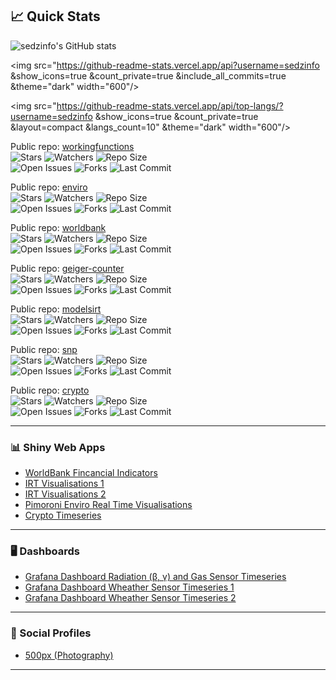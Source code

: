 <!-- Profile README for sedzinfo with personalized suggestions -->

## 📈 Quick Stats

![sedzinfo's GitHub stats](https://github-readme-stats.vercel.app/api?username=sedzinfo&show_icons=true)

<img src="https://github-readme-stats.vercel.app/api?username=sedzinfo
&show_icons=true
&count_private=true
&include_all_commits=true
&theme="dark" width="600"/>

<img src="https://github-readme-stats.vercel.app/api/top-langs/?username=sedzinfo
&show_icons=true
&count_private=true
&layout=compact
&langs_count=10" &theme="dark"  width="600"/>

Public repo: [workingfunctions](https://github.com/sedzinfo/workingfunctions)  
![Stars](https://img.shields.io/github/stars/sedzinfo/workingfunctions?style=social)
![Watchers](https://img.shields.io/github/watchers/sedzinfo/workingfunctions?style=social)
![Repo Size](https://img.shields.io/github/repo-size/sedzinfo/workingfunctions?color=orange)  
![Open Issues](https://img.shields.io/github/issues/sedzinfo/workingfunctions)
![Forks](https://img.shields.io/github/forks/sedzinfo/workingfunctions?style=social)
![Last Commit](https://img.shields.io/github/last-commit/sedzinfo/workingfunctions?logo=github)

Public repo: [enviro](https://github.com/sedzinfo/enviro)  
![Stars](https://img.shields.io/github/stars/sedzinfo/enviro?style=social)
![Watchers](https://img.shields.io/github/watchers/sedzinfo/enviro?style=social)
![Repo Size](https://img.shields.io/github/repo-size/sedzinfo/enviro?color=orange)  
![Open Issues](https://img.shields.io/github/issues/sedzinfo/enviro)
![Forks](https://img.shields.io/github/forks/sedzinfo/enviro?style=social)
![Last Commit](https://img.shields.io/github/last-commit/sedzinfo/enviro?logo=github)

Public repo: [worldbank](https://github.com/sedzinfo/worldbank)  
![Stars](https://img.shields.io/github/stars/sedzinfo/worldbank?style=social)
![Watchers](https://img.shields.io/github/watchers/sedzinfo/worldbank?style=social)
![Repo Size](https://img.shields.io/github/repo-size/sedzinfo/worldbank?color=orange)  
![Open Issues](https://img.shields.io/github/issues/sedzinfo/worldbank)
![Forks](https://img.shields.io/github/forks/sedzinfo/worldbank?style=social)
![Last Commit](https://img.shields.io/github/last-commit/sedzinfo/worldbank?logo=github)

Public repo: [geiger-counter](https://github.com/sedzinfo/geiger-counter)  
![Stars](https://img.shields.io/github/stars/sedzinfo/geiger-counter?style=social)
![Watchers](https://img.shields.io/github/watchers/sedzinfo/geiger-counter?style=social)
![Repo Size](https://img.shields.io/github/repo-size/sedzinfo/geiger-counter?color=orange)  
![Open Issues](https://img.shields.io/github/issues/sedzinfo/geiger-counter)
![Forks](https://img.shields.io/github/forks/sedzinfo/geiger-counter?style=social)
![Last Commit](https://img.shields.io/github/last-commit/sedzinfo/geiger-counter?logo=github)

Public repo: [modelsirt](https://github.com/sedzinfo/modelsirt)  
![Stars](https://img.shields.io/github/stars/sedzinfo/modelsirt?style=social)
![Watchers](https://img.shields.io/github/watchers/sedzinfo/modelsirt?style=social)
![Repo Size](https://img.shields.io/github/repo-size/sedzinfo/modelsirt?color=orange)  
![Open Issues](https://img.shields.io/github/issues/sedzinfo/modelsirt)
![Forks](https://img.shields.io/github/forks/sedzinfo/modelsirt?style=social)
![Last Commit](https://img.shields.io/github/last-commit/sedzinfo/modelsirt?logo=github)

Public repo: [snp](https://github.com/sedzinfo/snp)  
![Stars](https://img.shields.io/github/stars/sedzinfo/snp?style=social)
![Watchers](https://img.shields.io/github/watchers/sedzinfo/snp?style=social)
![Repo Size](https://img.shields.io/github/repo-size/sedzinfo/snp?color=orange)  
![Open Issues](https://img.shields.io/github/issues/sedzinfo/snp)
![Forks](https://img.shields.io/github/forks/sedzinfo/snp?style=social)
![Last Commit](https://img.shields.io/github/last-commit/sedzinfo/snp?logo=github)

Public repo: [crypto](https://github.com/sedzinfo/crypto)  
![Stars](https://img.shields.io/github/stars/sedzinfo/crypto?style=social)
![Watchers](https://img.shields.io/github/watchers/sedzinfo/crypto?style=social)
![Repo Size](https://img.shields.io/github/repo-size/sedzinfo/crypto?color=orange)  
![Open Issues](https://img.shields.io/github/issues/sedzinfo/crypto)
![Forks](https://img.shields.io/github/forks/sedzinfo/crypto?style=social)
![Last Commit](https://img.shields.io/github/last-commit/sedzinfo/crypto?logo=github)

---

### 📊 Shiny Web Apps

- <a href="https://dimitrios.shinyapps.io/worldbank/" target="_blank">WorldBank Fincancial Indicators</a>
- <a href="https://dimitrios.shinyapps.io/modelsirt/" target="_blank">IRT Visualisations 1</a>
- <a href="https://dimitrios.shinyapps.io/mleirt/" target="_blank">IRT Visualisations 2</a>
- <a href="https://sedzinfo.shinyapps.io/pimoroni_enviro/" target="_blank">Pimoroni Enviro Real Time Visualisations</a>
- <a href="https://dimitrios.shinyapps.io/crypto_timeseries/" target="_blank">Crypto Timeseries</a>

---

### 🖥️ Dashboards

- <a href="https://sedzinfo.grafana.net/public-dashboards/3cb2f6f229204ffc970aee36f41bb3f6" target="_blank">Grafana Dashboard Radiation (β, γ) and Gas Sensor Timeseries</a>
- <a href="https://sedzinfo.grafana.net/public-dashboards/425b920caf1b48dfb15fc829d322e949" target="_blank">Grafana Dashboard Wheather Sensor Timeseries 1</a>
- <a href="https://sedzinfo.grafana.net/public-dashboards/ef4111089eb74c56ad96ce3b082cc55a" target="_blank">Grafana Dashboard Wheather Sensor Timeseries 2</a>

---

### 👤 Social Profiles

- <a href="https://500px.com/sedzinfo" target="_blank">500px (Photography)</a>

---



<!-- Generated with Copilot: Suggestions to help you grow your GitHub presence! -->
